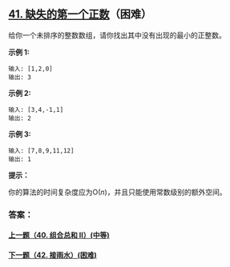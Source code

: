 ## [41. 缺失的第一个正数](https://leetcode-cn.com/problems/first-missing-positive/)（困难）

给你一个未排序的整数数组，请你找出其中没有出现的最小的正整数。

**示例 1:**

```
输入: [1,2,0]
输出: 3
```

**示例 2:**

```
输入: [3,4,-1,1]
输出: 2
```

**示例 3:**

```
输入: [7,8,9,11,12]
输出: 1
```

**提示：**

你的算法的时间复杂度应为O(*n*)，并且只能使用常数级别的额外空间。



### 答案：



#### [上一题（40. 组合总和 II）(中等)](https://github.com/sdwwld/leetCode/blob/master/src/main/java/com/wld/java/leetcode/leetCode0040.md)

#### [下一题（42. 接雨水）(困难)](https://github.com/sdwwld/leetCode/blob/master/src/main/java/com/wld/java/leetcode/leetCode0042.md)